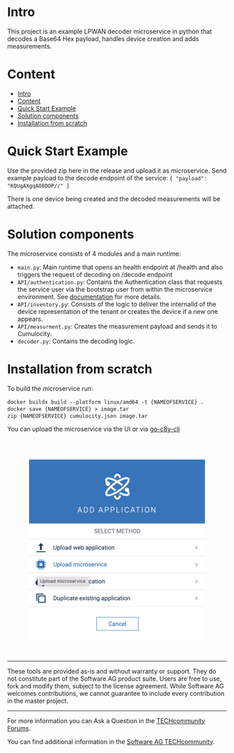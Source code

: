 # Intro

This project is an example LPWAN decoder microservice in python that decodes a Base64 Hex payload, handles device creation and adds measurements.

# Content
- [Intro](#intro)
- [Content](#content)
- [Quick Start Example](#quick-start-example)
- [Solution components](#solution-components)
- [Installation from scratch](#installation-from-scratch)

# Quick Start Example
Use the provided zip here in the release and upload it as microservice. Send example payload to the decode endpoint of the service:
  `{
	"payload": "KQUgAXgqAO8DOP//"
}`

There is one device being created and the decoded measurements will be attached.

# Solution components

The microservice consists of 4 modules and a main runtime:
* `main.py`: Main runtime that opens an health endpoint at /health and also triggers the request of decoding on /decode endpoint
* `API/authentication.py`: Contains the Authentication class that requests the service user via the bootstrap user from within the microservice environment. See [documentation](https://cumulocity.com/guides/microservice-sdk/concept/#microservice-bootstrap) for more details.
* `API/inventory.py`: Consists of the logic to deliver the internalId of the device representation of the tenant or creates the device if a new one appears.
* `API/measurment.py`: Creates the measurement payload and sends it to Cumulocity.
* `decoder.py`: Contains the decoding logic.

# Installation from scratch

To build the microservice run:
```
docker buildx build --platform linux/amd64 -t {NAMEOFSERVICE} .
docker save {NAMEOFSERVICE} > image.tar
zip {NAMEOFSERVICE} cumulocity.json image.tar
```

You can upload the microservice via the UI or via [go-c8y-cli](https://github.com/reubenmiller/go-c8y-cli)

<br/><br/>
<p style="text-indent:30px;">
  <a>
  <center>
    <img width="80%" src="resources/upload.png">
  </center>
  </a>
</p>
<br/>

------------------------------

These tools are provided as-is and without warranty or support. They do not constitute part of the Software AG product suite. Users are free to use, fork and modify them, subject to the license agreement. While Software AG welcomes contributions, we cannot guarantee to include every contribution in the master project.
_____________________
For more information you can Ask a Question in the [TECHcommunity Forums](https://tech.forums.softwareag.com/tags/c/forum/1/cumulocity-iot).

You can find additional information in the [Software AG TECHcommunity](https://tech.forums.softwareag.com/tag/cumulocity-iot).
